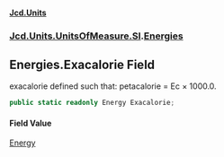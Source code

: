 #### [Jcd.Units](index 'index')
### [Jcd.Units.UnitsOfMeasure.SI](Jcd.Units.UnitsOfMeasure.SI 'Jcd.Units.UnitsOfMeasure.SI').[Energies](Energies 'Jcd.Units.UnitsOfMeasure.SI.Energies')

## Energies.Exacalorie Field

exacalorie defined such that: petacalorie = Ec × 1000.0.

```csharp
public static readonly Energy Exacalorie;
```

#### Field Value
[Energy](Energy 'Jcd.Units.UnitTypes.Energy')